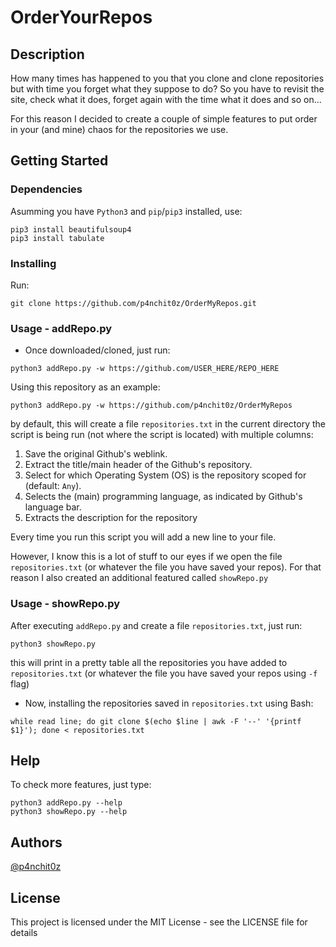 # OrderYourRepos

## Description

How many times has happened to you that you clone and clone repositories but with time you forget what they suppose to do?
So you have to revisit the site, check what it does, forget again with the time what it does and so on...

For this reason I decided to create a couple of simple features to put order in your (and mine) chaos for the repositories we use.

## Getting Started

### Dependencies

Asumming you have `Python3` and `pip`/`pip3` installed, use:
```
pip3 install beautifulsoup4
pip3 install tabulate
```
### Installing
Run:
```
git clone https://github.com/p4nchit0z/OrderMyRepos.git
```
### Usage - addRepo.py

* Once downloaded/cloned, just run:
```
python3 addRepo.py -w https://github.com/USER_HERE/REPO_HERE
```

Using this repository as an example:

```
python3 addRepo.py -w https://github.com/p4nchit0z/OrderMyRepos
```

by default, this will create a file `repositories.txt` in the current directory the script is being run (not where the script is located) with multiple columns: 

   1. Save the original Github's weblink.
   2. Extract the title/main header of the Github's repository.
   3. Select for which Operating System (OS) is the repository scoped for (default: `Any`).
   4. Selects the (main) programming language, as indicated by Github's language bar.
   5. Extracts the description for the repository

Every time you run this script you will add a new line to your file.

However, I know this is a lot of stuff to our eyes if we open the file `repositories.txt` (or whatever the file you have saved your repos). For that reason I also created an additional featured called `showRepo.py`


### Usage - showRepo.py

After executing `addRepo.py` and create a file `repositories.txt`, just run:

```
python3 showRepo.py
```

this will print in a pretty table all the repositories you have added to `repositories.txt` (or whatever the file you have saved your repos using `-f` flag)

* Now, installing the repositories saved in `repositories.txt` using Bash:

```
while read line; do git clone $(echo $line | awk -F '--' '{printf $1}'); done < repositories.txt
```


## Help

To check more features, just type:
```
python3 addRepo.py --help
python3 showRepo.py --help
```

## Authors

[@p4nchit0z](https://github.com/p4nchit0z)

## License

This project is licensed under the MIT License - see the LICENSE file for details
